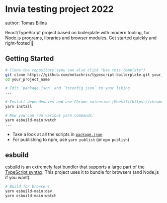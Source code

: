# Invia testing project 2022
author: Tomas Bilina

React/TypeScript project based on boilerplate with modern tooling, for Node.js programs, libraries and browser modules. Get started quickly and right-footed 🚀

## Getting Started

```bash
# Clone the repository (you can also click "Use this template")
git clone https://github.com/metachris/typescript-boilerplate.git your_project_name
cd your_project_name

# Edit `package.json` and `tsconfig.json` to your liking
...

# Install dependencies and use Chrome extension [Moesif](https://chrome.google.com/webstore/detail/moesif-origin-cors-change/digfbfaphojjndkpccljibejjbppifbc) to change CORS
yarn install

# Now you can run various yarn commands:
yarn esbuild-main:watch
...
```

* Take a look at all the scripts in [`package.json`](https://github.com/metachris/typescript-boilerplate/blob/master/package.json)
* For publishing to npm, use `yarn publish` (or `npm publish`)

## esbuild

[esbuild](https://esbuild.github.io/) is an extremely fast bundler that supports a [large part of the TypeScript syntax](https://esbuild.github.io/content-types/#typescript). This project uses it to bundle for browsers (and Node.js if you want).

```bash
# Build for browsers
yarn esbuild-main:dev
yarn esbuild-main:watch
